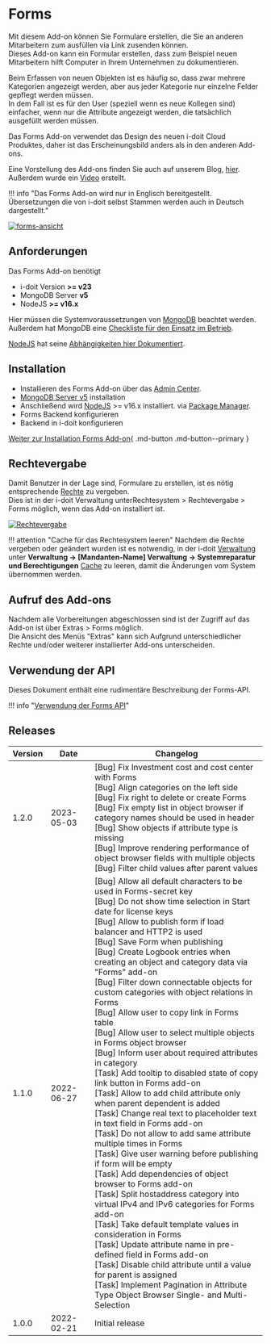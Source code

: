 # Forms

Mit diesem Add-on können Sie Formulare erstellen, die Sie an anderen Mitarbeitern zum ausfüllen via Link zusenden können.<br>
Dieses Add-on kann ein Formular erstellen, dass zum Beispiel neuen Mitarbeitern hilft Computer in Ihrem Unternehmen zu dokumentieren.

Beim Erfassen von neuen Objekten ist es häufig so, dass zwar mehrere Kategorien angezeigt werden, aber aus jeder Kategorie nur einzelne Felder gepflegt werden müssen.<br>
In dem Fall ist es für den User (speziell wenn es neue Kollegen sind) einfacher, wenn nur die Attribute angezeigt werden, die tatsächlich ausgefüllt werden müssen.

Das Forms Add-on verwendet das Design des neuen i-doit Cloud Produktes, daher ist das Erscheinungsbild anders als in den anderen Add-ons.

Eine Vorstellung des Add-ons finden Sie auch auf unserem Blog, [hier](https://www.i-doit.com/blog/das-neue-i-doit-pro-forms-add-on/). Außerdem wurde ein [Video](https://www.youtube.com/watch?v=3jpzrK_cR0M) erstellt.

!!! info "Das Forms Add-on wird nur in Englisch bereitgestellt. Übersetzungen die von i-doit selbst Stammen werden auch in Deutsch dargestellt."

[![forms-ansicht](../../assets/images/de/i-doit-pro-add-ons/forms/1-forms.png)](../../assets/images/de/i-doit-pro-add-ons/forms/1-forms.png)

## Anforderungen

Das Forms Add-on benötigt

*   i-doit Version **\>= v23**
*   MongoDB Server **v5**
*   NodeJS **\>= v16.x**

Hier müssen die Systemvoraussetzungen von [MongoDB](https://docs.mongodb.com/manual/administration/production-notes/#mongodb-binaries) beachtet werden.<br>
Außerdem hat MongoDB eine [Checkliste für den Einsatz im Betrieb](https://docs.mongodb.com/manual/administration/production-checklist-operations/#operations-checklist).

[NodeJS](https://nodejs.org/en/download/current/) hat seine [Abhängigkeiten hier Dokumentiert](https://nodejs.org/en/docs/meta/topics/dependencies/).

## Installation

*   Installieren des Forms Add-on über das [Admin Center](../../administration/admin-center.md).
*   [MongoDB Server v5](https://docs.mongodb.com/manual/installation/) installation
*   Anschließend wird [NodeJS](https://nodejs.org/en/download/current/) >= v16.x installiert. via [Package Manager](https://nodejs.org/en/download/package-manager/).
*   Forms Backend konfigurieren
*   Backend in i-doit konfigurieren

[Weiter zur Installation Forms Add-on](./installation-forms-add-on.md){ .md-button .md-button--primary }

## Rechtevergabe

Damit Benutzer in der Lage sind, Formulare zu erstellen, ist es nötig entsprechende [Rechte](../../effizientes-dokumentieren/rechteverwaltung/index.md) zu vergeben.<br>
Dies ist in der i-doit Verwaltung unterRechtesystem > Rechtevergabe > Forms möglich, wenn das Add-on installiert ist.

[![Rechtevergabe](../../assets/images/de/i-doit-pro-add-ons/forms/2-forms.png)](../../assets/images/de/i-doit-pro-add-ons/forms/2-forms.png)

!!! attention "Cache für das Rechtesystem leeren"
    Nachdem die Rechte vergeben oder geändert wurden ist es notwendig, in der i-doit [Verwaltung](../../administration/verwaltung/index.md) unter **Verwaltung → [Mandanten-Name] Verwaltung → Systemreparatur und Berechtigungen** [Cache](../../administration/verwaltung/mandanten-name-verwaltung/systemreparatur-und-bereinigung.md) zu leeren, damit die Änderungen vom System übernommen werden.

## Aufruf des Add-ons

Nachdem alle Vorbereitungen abgeschlossen sind ist der Zugriff auf das Add-on ist über Extras > Forms möglich.<br>
Die Ansicht des Menüs "Extras" kann sich Aufgrund unterschiedlicher Rechte und/oder weiterer installierter Add-ons unterscheiden.

## Verwendung der API

Dieses Dokument enthält eine rudimentäre Beschreibung der Forms-API.

!!! info "[Verwendung der Forms API](./verwenden-der-forms-api.md)"

## Releases

| Version | Date | Changelog |
| --- | --- | --- |
| 1.2.0 | 2023-05-03 | [Bug] Fix Investment cost and cost center with Forms<br> [Bug] Align categories on the left side<br>[Bug] Fix right to delete or create Forms<br>[Bug] Fix empty list in object browser if category names should be used in header<br>[Bug] Show objects if attribute type is missing<br>[Bug] Improve rendering performance of object browser fields with multiple objects<br>[Bug] Filter child values after parent values
| 1.1.0 | 2022-06-27 | [Bug] Allow all default characters to be used in Forms-secret key  <br>[Bug] Do not show time selection in Start date for license keys  <br>[Bug] Allow to publish form if load balancer and HTTP2 is used  <br>[Bug] Save Form when publishing  <br>[Bug] Create Logbook entries when creating an object and category data via "Forms" add-on  <br>[Bug] Filter down connectable objects for custom categories with object relations in Forms  <br>[Bug] Allow user to copy link in Forms table  <br>[Bug] Allow user to select multiple objects in Forms object browser  <br>[Bug] Inform user about required attributes in category  <br>[Task] Add tooltip to disabled state of copy link button in Forms add-on  <br>[Task] Allow to add child attribute only when parent dependent is added  <br>[Task] Change real text to placeholder text in text field in Forms add-on  <br>[Task] Do not allow to add same attribute multiple times in Forms  <br>[Task] Give user warning before publishing if form will be empty  <br>[Task] Add dependencies of object browser to Forms add-on  <br>[Task] Split hostaddress category into virtual IPv4 and IPv6 categories for Forms add-on  <br>[Task] Take default template values in consideration in Forms  <br>[Task] Update attribute name in pre-defined field in Forms add-on  <br>[Task] Disable child attribute until a value for parent is assigned  <br>[Task] Implement Pagination in Attribute Type Object Browser Single- and Multi-Selection |
| 1.0.0 | 2022-02-21 | Initial release |
